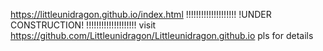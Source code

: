 https://littleunidragon.github.io/index.html
!!!!!!!!!!!!!!!!!!!!
!UNDER CONSTRUCTION!
!!!!!!!!!!!!!!!!!!!!
visit https://github.com/Littleunidragon/Littleunidragon.github.io pls for details